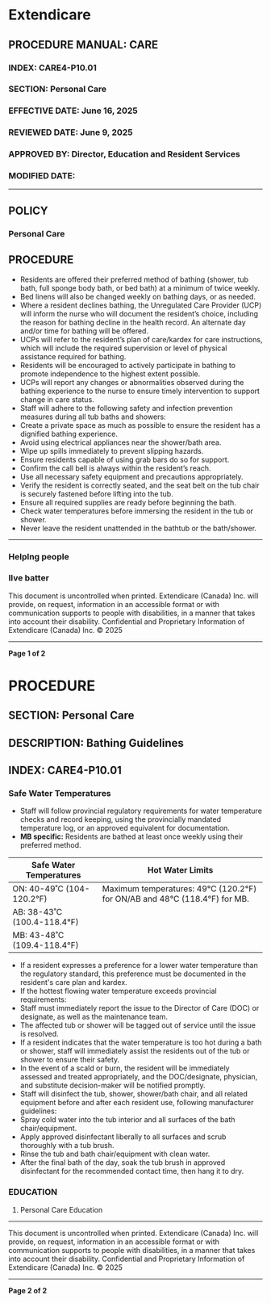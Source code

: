 # Extendicare

## PROCEDURE MANUAL: CARE
### INDEX: CARE4-P10.01
### SECTION: Personal Care
### EFFECTIVE DATE: June 16, 2025
### REVIEWED DATE: June 9, 2025
### APPROVED BY: Director, Education and Resident Services
### MODIFIED DATE:

----

## POLICY
### Personal Care

## PROCEDURE

- Residents are offered their preferred method of bathing (shower, tub bath, full sponge body bath, or bed bath) at a minimum of twice weekly.
- Bed linens will also be changed weekly on bathing days, or as needed.
- Where a resident declines bathing, the Unregulated Care Provider (UCP) will inform the nurse who will document the resident’s choice, including the reason for bathing decline in the health record. An alternate day and/or time for bathing will be offered.
- UCPs will refer to the resident’s plan of care/kardex for care instructions, which will include the required supervision or level of physical assistance required for bathing.
- Residents will be encouraged to actively participate in bathing to promote independence to the highest extent possible.
- UCPs will report any changes or abnormalities observed during the bathing experience to the nurse to ensure timely intervention to support change in care status.
- Staff will adhere to the following safety and infection prevention measures during all tub baths and showers:
- Create a private space as much as possible to ensure the resident has a dignified bathing experience.
- Avoid using electrical appliances near the shower/bath area.
- Wipe up spills immediately to prevent slipping hazards.
- Ensure residents capable of using grab bars do so for support.
- Confirm the call bell is always within the resident’s reach.
- Use all necessary safety equipment and precautions appropriately.
- Verify the resident is correctly seated, and the seat belt on the tub chair is securely fastened before lifting into the tub.
- Ensure all required supplies are ready before beginning the bath.
- Check water temperatures before immersing the resident in the tub or shower.
- Never leave the resident unattended in the bathtub or the bath/shower.

----

### Helplng people
### Ilve batter

This document is uncontrolled when printed. Extendicare (Canada) Inc. will provide, on request, information in an accessible format or with communication supports to people with disabilities, in a manner that takes into account their disability. Confidential and Proprietary Information of Extendicare (Canada) Inc. © 2025

----

**Page 1 of 2**

# PROCEDURE

## SECTION: Personal Care
## DESCRIPTION: Bathing Guidelines
## INDEX: CARE4-P10.01

### Safe Water Temperatures

- Staff will follow provincial regulatory requirements for water temperature checks and record keeping, using the provincially mandated temperature log, or an approved equivalent for documentation.
- **MB specific:** Residents are bathed at least once weekly using their preferred method.

| Safe Water Temperatures | Hot Water Limits |
|------------------------|------------------|
| ON: 40-49˚C (104-120.2°F) | Maximum temperatures: 49°C (120.2°F) for ON/AB and 48°C (118.4°F) for MB. |
| AB: 38-43˚C (100.4-118.4°F) | |
| MB: 43-48˚C (109.4-118.4°F) | |

- If a resident expresses a preference for a lower water temperature than the regulatory standard, this preference must be documented in the resident's care plan and kardex.
- If the hottest flowing water temperature exceeds provincial requirements:
- Staff must immediately report the issue to the Director of Care (DOC) or designate, as well as the maintenance team.
- The affected tub or shower will be tagged out of service until the issue is resolved.
- If a resident indicates that the water temperature is too hot during a bath or shower, staff will immediately assist the residents out of the tub or shower to ensure their safety.
- In the event of a scald or burn, the resident will be immediately assessed and treated appropriately, and the DOC/designate, physician, and substitute decision-maker will be notified promptly.
- Staff will disinfect the tub, shower, shower/bath chair, and all related equipment before and after each resident use, following manufacturer guidelines:
- Spray cold water into the tub interior and all surfaces of the bath chair/equipment.
- Apply approved disinfectant liberally to all surfaces and scrub thoroughly with a tub brush.
- Rinse the tub and bath chair/equipment with clean water.
- After the final bath of the day, soak the tub brush in approved disinfectant for the recommended contact time, then hang it to dry.

### EDUCATION

1. Personal Care Education

----

This document is uncontrolled when printed.
Extendicare (Canada) Inc. will provide, on request, information in an accessible format or with communication supports to people with disabilities, in a manner that takes into account their disability. Confidential and Proprietary Information of Extendicare (Canada) Inc. © 2025

----

**Page 2 of 2**